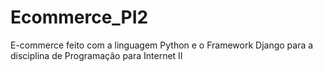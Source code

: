 # Ecommerce_PI2
 E-commerce feito com a linguagem Python e o Framework Django para a disciplina de Programação para Internet II
